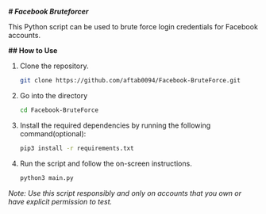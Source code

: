 ***# Facebook Bruteforcer***

This Python script can be used to brute force login credentials for Facebook accounts.

**## How to Use**
1. Clone the repository.
    ```bash
    git clone https://github.com/aftab0094/Facebook-BruteForce.git
2.  Go into the directory
     ```bash
     cd Facebook-BruteForce
     ```
4. Install the required dependencies by running the following command(optional):
     ```bash
     pip3 install -r requirements.txt 
     ```
5. Run the script and follow the on-screen instructions.
     ```bash
     python3 main.py
     ```
_Note: Use this script responsibly and only on accounts that you own or have explicit permission to test._
